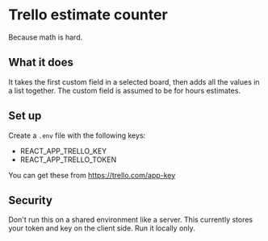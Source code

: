 # Trello estimate counter

Because math is hard.

## What it does

It takes the first custom field in a selected board, then adds all the values in
a list together. The custom field is assumed to be for hours estimates.

## Set up

Create a `.env` file with the following keys:

+ REACT_APP_TRELLO_KEY
+ REACT_APP_TRELLO_TOKEN

You can get these from https://trello.com/app-key

## Security

Don't run this on a shared environment like a server. This currently stores your token and key on the client side. Run it locally only.
